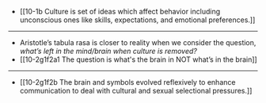 - [[10-1b Culture is set of ideas which affect behavior including unconscious ones like skills, expectations, and emotional preferences.]]
---
- Aristotle’s tabula rasa is closer to reality when we consider the question, *what’s left in the mind/brain when culture is removed?*
- [[10-2g1f2a1 The question is what's the brain in NOT what’s in the brain]]
---
- [[10-2g1f2b The brain and symbols evolved reflexively to enhance communication to deal with cultural and sexual selectional pressures.]]
